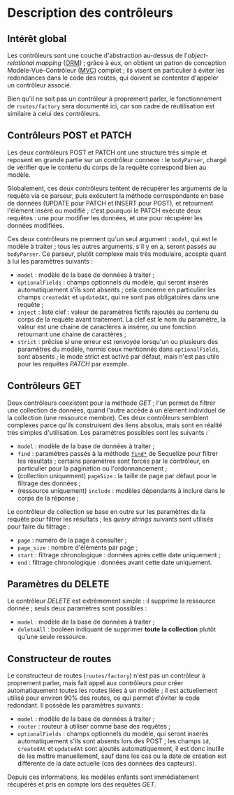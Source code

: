 # Description des contrôleurs

## Intérêt global

Les contrôleurs sont une couche d'abstraction au-dessus de l'*object-relational mapping* ([ORM](https://fr.wikipedia.org/wiki/Mapping_objet-relationnel)) ; grâce à eux, on obtient un patron de conception Modèle-Vue-Contrôleur ([MVC](https://fr.wikipedia.org/wiki/Mod%C3%A8le-vue-contr%C3%B4leur)) complet ; ils visent en particulier à éviter les redondances dans le code des routes, qui doivent se contenter d'appeler un contrôleur associé.

Bien qu'il ne soit pas un contrôleur à proprement parler, le fonctionnement de `routes/factory` sera documenté ici, car son cadre de réutilisation est similaire à celui des contrôleurs.

## Contrôleurs POST et PATCH

Les deux contrôleurs POST et PATCH ont une structure très simple et reposent en grande partie sur un contrôleur connexe : le `bodyParser`, chargé de vérifier que le contenu du corps de la requête correspond bien au modèle.

Globalement, ces deux contrôleurs tentent de récupérer les arguments de la requête via ce parseur, puis exécutent la méthode correspondante en base de données (UPDATE pour PATCH et INSERT pour POST), et retournent l'élément inséré ou modifié ; c'est pourquoi le PATCH exécute deux requêtes : une pour modifier les données, et une pour récupérer les données modifiées.

Ces deux contrôleurs ne prennent qu'un seul argument : `model`, qui est le modèle à traiter ; tous les autres arguments, s'il y en a, seront passés au `bodyParser`. Ce parseur, plutôt complexe mais très modulaire, accepte quant à lui les paramètres suivants :

- `model` : modèle de la base de données à traiter ;
- `optionalFields` : champs optionnels du modèle, qui seront insérés automatiquement s'ils sont absents ; cela concerne en particulier les champs `createdAt` et `updatedAt`, qui ne sont pas obligatoires dans une requête ;
- `inject` : liste clef : valeur de paramètres fictifs rajoutés au contenu du corps de la requête avant traitement. La clef est le nom du paramètre, la valeur est une chaine de caractères à insérer, ou une fonction retournant une chaine de caractères ;
- `strict` : précise si une erreur est renvoyée lorsqu'un ou plusieurs des paramètres du modèle, hormis ceux mentionnés dans `optionalFields`, sont absents ; le mode strict est activé par défaut, mais n'est pas utile pour les requêtes *PATCH* par exemple.

## Contrôleurs GET

Deux contrôleurs coexistent pour la méthode *GET* ; l'un permet de filtrer une collection de données, quand l'autre accède à un élément individuel de la collection (une ressource membre). Ces deux contrôleurs semblent complexes parce qu'ils construisent des liens absolus, mais sont en réalité très simples d'utilisation. Les paramètres possibles sont les suivants :

- `model` : modèle de la base de données à traiter ;
- `find` : paramètres passés à la méthode [`find*`](https://sequelize.org/v5/class/lib/model.js~Model.html#static-method-findAll) de Sequelize pour filtrer les résultats ; certains paramètres sont forcés par le contrôleur, en particulier pour la pagination ou l'ordonnancement ;
- (collection uniquement) `pageSize` : la taille de page par défaut pour le filtrage des données ;
- (ressource uniquement) `include` : modèles dépendants à inclure dans le corps de la réponse ;

Le contrôleur de collection se base en outre sur les paramètres de la requête pour filtrer les résultats ; les *query strings* suivants sont utilisés pour faire du filtrage :

- `page` : numéro de la page à consulter ;
- `page_size` : nombre d'éléments par page ;
- `start` : filtrage chronologique : données après cette date uniquement ;
- `end` : filtrage chronologique : données avant cette date uniquement.

## Paramètres du DELETE

Le contrôleur *DELETE* est extrêmement simple : il supprime la ressource donnée ; seuls deux paramètres sont possibles :

- `model` : modèle de la base de données à traiter ;
- `deleteAll` : booléen indiquant de supprimer **toute la collection** plutôt qu'une seule ressource.

## Constructeur de routes

Le constructeur de routes (`routes/factory`) n'est pas un contrôleur à proprement parler, mais fait appel aux contrôleurs pour créer automatiquement toutes les routes liées à un modèle ; il est actuellement utilisé pour environ 90% des routes, ce qui permet d'éviter le code redondant. Il possède les paramètres suivants :

- `model` : modèle de la base de données à traiter ;
- `router` : routeur à utiliser comme base des requêtes ;
- `optionalFields` : champs optionnels du modèle, qui seront insérés automatiquement s'ils sont absents lors des POST ; les champs `id`, `createdAt` et `updatedAt` sont ajoutés automatiquement, il est donc inutile de les mettre manuellement, sauf dans les cas ou la date de création est différente de la date actuelle (cas des données des capteurs).

Depuis ces informations, les modèles enfants sont immédiatement récupérés et pris en compte lors des requêtes *GET*.
